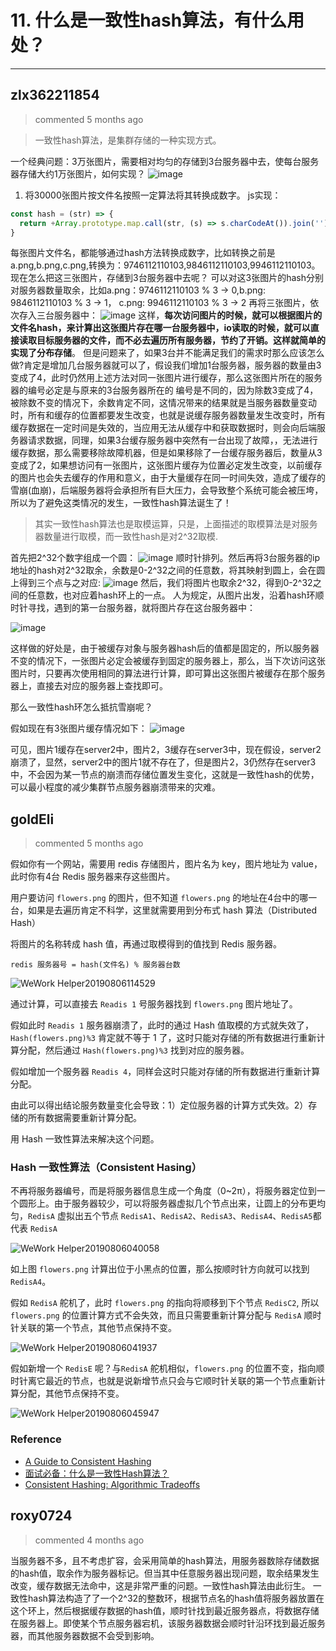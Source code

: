 
 # 11. 什么是一致性hash算法，有什么用处？ 
  
 ***
## zlx362211854 
 > commented 5 months ago 

> 一致性hash算法，是集群存储的一种实现方式。

一个经典问题：3万张图片，需要相对均匀的存储到3台服务器中去，使每台服务器存储大约1万张图片，如何实现？
![image](https://user-images.githubusercontent.com/22437181/62462326-b5e49500-b7b9-11e9-9f29-1ae4b5c62934.png)

1. 将30000张图片按文件名按照一定算法将其转换成数字。
js实现：

```javascript
const hash = (str) => {
  return +Array.prototype.map.call(str, (s) => s.charCodeAt()).join('')
}

```
每张图片文件名，都能够通过hash方法转换成数字，比如转换之前是a.png,b.png,c.png,转换为：9746112110103,9846112110103,9946112110103。
现在怎么把这三张图片，存储到3台服务器中去呢？
可以对这3张图片的hash分别对服务器数量取余，比如a.png：9746112110103 % 3 -> 0,b.png: 9846112110103 % 3 -> 1， c.png: 9946112110103 % 3 -> 2
再将三张图片，依次存入三台服务器中：
![image](https://user-images.githubusercontent.com/22437181/62463318-44f2ac80-b7bc-11e9-8916-ac17d13872bd.png)
这样，**每次访问图片的时候，就可以根据图片的文件名hash，来计算出这张图片存在哪一台服务器中，io读取的时候，就可以直接读取目标服务器的文件，而不必去遍历所有服务器，节约了开销。这样就简单的实现了分布存储**。
但是问题来了，如果3台并不能满足我们的需求时那么应该怎么做?肯定是增加几台服务器就可以了，假设我们增加1台服务器，服务器的数量由3变成了4，此时仍然用上述方法对同一张图片进行缓存，那么这张图片所在的服务器的编号必定是与原来的3台服务器所在的	编号是不同的，因为除数3变成了4，被除数不变的情况下，余数肯定不同，这情况带来的结果就是当服务器数量变动时，所有和缓存的位置都要发生改变，也就是说缓存服务器数量发生改变时，所有缓存数据在一定时间是失效的，当应用无法从缓存中和获取数据时，则会向后端服务器请求数据，同理，如果3台缓存服务器中突然有一台出现了故障，，无法进行缓存数据，那么需要移除故障机器，但是如果移除了一台缓存服务器后，数量从3变成了2，如果想访问有一张图片，这张图片缓存为位置必定发生改变，以前缓存的图片也会失去缓存的作用和意义，由于大量缓存在同一时间失效，造成了缓存的雪崩(血崩)，后端服务器将会承担所有巨大压力，会导致整个系统可能会被压垮，所以为了避免这类情况的发生，一致性hash算法诞生了！

> 其实一致性hash算法也是取模运算，只是，上面描述的取模算法是对服务器数量进行取模，而一致性hash是对2^32取模.

首先把2^32个数字组成一个圆：
![image](https://user-images.githubusercontent.com/22437181/62463847-a9623b80-b7bd-11e9-9d7a-d78ed72cb3ef.png)
顺时针排列。然后再将3台服务器的ip地址的hash对2^32取余，余数是0-2^32之间的任意数，将其映射到圆上，会在圆上得到三个点与之对应:
![image](https://user-images.githubusercontent.com/22437181/62464633-baac4780-b7bf-11e9-94c7-00185b3a2260.png)
然后，我们将图片也取余2^32，得到0-2^32之间的任意数，也对应着hash环上的一点。
人为规定，从图片出发，沿着hash环顺时针寻找，遇到的第一台服务器，就将图片存在这台服务器中：

![image](https://user-images.githubusercontent.com/22437181/62464880-47570580-b7c0-11e9-975b-7b434512996b.png)

这样做的好处是，由于被缓存对象与服务器hash后的值都是固定的，所以服务器不变的情况下，一张图片必定会被缓存到固定的服务器上，那么，当下次访问这张图片时，只要再次使用相同的算法进行计算，即可算出这张图片被缓存在那个服务器上，直接去对应的服务器上查找即可。

那么一致性hash环怎么抵抗雪崩呢？

假如现在有3张图片缓存情况如下：
![image](https://user-images.githubusercontent.com/22437181/62465790-52ab3080-b7c2-11e9-89a5-75a24f00ef95.png)

可见，图片1缓存在server2中，图片2，3缓存在server3中，现在假设，server2崩溃了，显然，server2中的图片1就不存在了，但是图片2，3仍然存在server3中，不会因为某一节点的崩溃而存储位置发生变化，这就是一致性hash的优势，可以最小程度的减少集群节点服务器崩溃带来的灾难。


## goldEli 
 > commented 5 months ago 

假如你有一个网站，需要用 redis 存储图片，图片名为 key，图片地址为 value，此时你有4台 Redis 服务器来存这些图片。

用户要访问 `flowers.png` 的图片，但不知道 `flowers.png` 的地址在4台中的哪一台，如果是去遍历肯定不科学，这里就需要用到分布式 hash 算法（Distributed Hash）

将图片的名称转成 hash 值，再通过取模得到的值找到 Redis 服务器。


```
redis 服务器号 = hash(文件名) % 服务器台数

```

![WeWork Helper20190806114529](https://user-images.githubusercontent.com/18217162/62509914-b889cd80-b83f-11e9-9c4e-435b76ca44eb.png)

通过计算，可以直接去 `Readis 1` 号服务器找到 `flowers.png` 图片地址了。

假如此时 `Readis 1` 服务器崩溃了，此时的通过 Hash 值取模的方式就失效了，`Hash(flowers.png)%3` 肯定就不等于 1 了，这时只能对存储的所有数据进行重新计算分配，然后通过 `Hash(flowers.png)%3` 找到对应的服务器。

假如增加一个服务器 `Readis 4`，同样会这时只能对存储的所有数据进行重新计算分配。

由此可以得出结论服务数量变化会导致：1）定位服务器的计算方式失效。2）存储的所有数据需要重新计算分配。

用 Hash 一致性算法来解决这个问题。

### Hash 一致性算法（Consistent Hasing）

不再将服务器编号，而是将服务器信息生成一个角度（0~2π），将服务器定位到一个圆形上。由于服务器较少，可以将服务器虚拟几个节点出来，让圆上的分布更均匀，`RedisA` 虚拟出五个节点 `RedisA1`、`RedisA2`、`RedisA3`、`RedisA4`、`RedisA5`都代表 `RedisA`

![WeWork Helper20190806040058](https://user-images.githubusercontent.com/18217162/62522062-78d4dd00-b863-11e9-8636-7e9897af207d.png)

如上图 `flowers.png` 计算出位于小黑点的位置，那么按顺时针方向就可以找到 `RedisA4`。

假如 `RedisA` 舵机了，此时 `flowers.png` 的指向将顺移到下个节点 `RedisC2`, 所以 `flowers.png` 的位置计算方式不会失效，而且只需要重新计算分配与 `RedisA` 顺时针关联的第一个节点，其他节点保持不变。

![WeWork Helper20190806041937](https://user-images.githubusercontent.com/18217162/62523291-06193100-b866-11e9-8fc0-63f1cdbbf1b2.png)

假如新增一个 `RedisE` 呢？与`RedisA` 舵机相似，`flowers.png` 的位置不变，指向顺时针离它最近的节点，也就是说新增节点只会与它顺时针关联的第一个节点重新计算分配，其他节点保持不变。

![WeWork Helper20190806045947](https://user-images.githubusercontent.com/18217162/62526333-a1f96b80-b86b-11e9-929a-f2722294e7a0.png)


### Reference

* [A Guide to Consistent Hashing](https://www.toptal.com/big-data/consistent-hashing)
* [面试必备：什么是一致性Hash算法？](https://zhuanlan.zhihu.com/p/34985026)
* [Consistent Hashing: Algorithmic Tradeoffs](https://medium.com/@dgryski/consistent-hashing-algorithmic-tradeoffs-ef6b8e2fcae8)

## roxy0724 
 > commented 4 months ago 

当服务器不多，且不考虑扩容，会采用简单的hash算法，用服务器数除存储数据的hash值，取余作为服务器标记。但当其中任意服务器出现问题，取余结果发生改变，缓存数据无法命中，这是非常严重的问题。一致性hash算法由此衍生。
一致性hash算法构造了了一个2^32的整数环，根据节点名的hash值将服务器放置在这个环上，然后根据缓存数据的hash值，顺时针找到最近服务器点，将数据存储在服务器上。即使某个节点服务器宕机，该服务器数据会顺时针沿环找到最近服务器，而其他服务器数据不会受到影响。